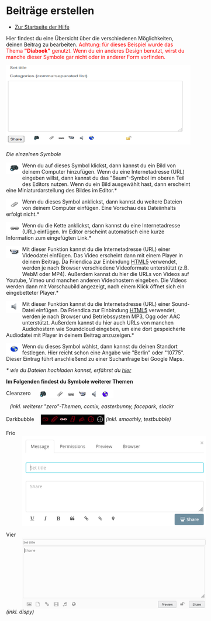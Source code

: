 Beiträge erstellen
=================

* [Zur Startseite der Hilfe](help)

Hier findest du eine Übersicht über die verschiedenen Möglichkeiten, deinen Beitrag zu bearbeiten. 
<span style="color: red;">
Achtung: für dieses Beispiel wurde das Thema <b>"Diabook"</b> genutzt. 
Wenn du ein anderes Design benutzt, wirst du manche dieser Symbole gar nicht oder in anderer Form vorfinden.
</span>

<img src="doc/img/friendica_editor.png" width="538" height="218" alt="editor">

<i>Die einzelnen Symbole</i>

<img src="doc/img/camera.png" width="44" height="33" alt="editor" align="left" style="padding-bottom: 20px;"> Wenn du auf dieses Symbol klickst, dann kannst du ein Bild von deinem Computer hinzufügen. 
Wenn du eine Internetadresse (URL) eingeben willst, dann kannst du das "Baum"-Symbol im oberen Teil des Editors nutzen. 
Wenn du ein Bild ausgewählt hast, dann erscheint eine Miniaturdarstellung des Bildes im Editor.*
<p style="clear:both;"></p>

<img src="doc/img/paper_clip.png" width="44" height="33" alt="paper_clip" align="left"> Wenn du dieses Symbol anklickst, dann kannst du weitere Dateien von deinem Computer einfügen. Eine Vorschau des Dateiinhalts erfolgt nicht.*
<p style="clear:both;"></p>

<img src="doc/img/chain.png" width="44" height="33" alt="chain" align="left"> Wenn du die Kette anklickst, dann kannst du eine Internetadresse (URL) einfügen. 
Im Editor erscheint automatisch eine kurze Information zum eingefügten Link.*
<p style="clear:both;"></p>

<img src="doc/img/video.png" width="44" height="33" alt="video" align="left" style="padding-bottom: 40px;"> Mit dieser Funktion kannst du die Internetadresse (URL) einer Videodatei einfügen. 
Das Video erscheint dann mit einem Player in deinem Beitrag. 
Da Friendica zur Einbindung [HTML5](http://en.wikipedia.org/wiki/HTML5_video) verwendet, werden je nach Browser verschiedene Videoformate unterstützt (z.B. WebM oder MP4). 
Außerdem kannst du hier die URLs von Videos auf Youtube, Vimeo und manchen anderen Videohostern eingeben. 
Die Videos werden dann mit Vorschaubild angezeigt, nach einem Klick öffnet sich ein eingebetteter Player.*
<p style="clear:both;"></p>

<img src="doc/img/mic.png" width="44" height="33" alt="mic" align="left" style="padding-bottom: 40px;"> Mit dieser Funktion kannst du die Internetadresse (URL) einer Sound-Datei einfügen. 
Da Friendica zur Einbindung [HTML5](http://en.wikipedia.org/wiki/HTML5_video) verwendet, werden je nach Browser und Betriebssystem MP3, Ogg oder AAC unterstützt. 
Außerdem kannst du hier auch URLs von manchen Audiohostern wie Soundcloud eingeben, um eine dort gespeicherte Audiodatei mit Player in deinem Beitrag anzuzeigen.*
<p style="clear:both;"></p>

<img src="doc/img/globe.png" width="44" height="33" alt="globe" align="left"> Wenn du dieses Symbol wählst, dann kannst du deinen Standort festlegen. 
Hier reicht schon eine Angabe wie "Berlin" oder "10775". 
Dieser Eintrag führt anschließend zu einer Suchanfrage bei Google Maps.
<p style="clear:both;"></p>

<i>* wie du Dateien hochladen kannst, erfährst du [hier](help/FAQ#upload)</i>

**Im Folgenden findest du Symbole weiterer Themen**

Cleanzero  <img src="doc/img/editor_zero.png" alt="cleanzero.png" style="padding-left: 20px; vertical-align:middle;"> 

<span style="padding-left: 10px; font-style:italic;">(inkl. weiterer "zero"-Themen, comix, easterbunny, facepark, slackr </span>

Darkbubble  <img src="doc/img/editor_darkbubble.png" alt="darkbubble.png" style="padding-left: 14px; vertical-align:middle;"> <i>(inkl. smoothly, testbubble)</i>

Frio  <img src="doc/img/editor_frio.png" alt="frio.png" style="padding-left: 44px; vertical-align:middle;">

Vier  <img src="doc/img/editor_vier.png" alt="vier.png" style="padding-left: 44px; vertical-align:middle;"> <i>(inkl. dispy)</i>
